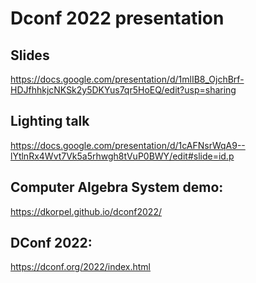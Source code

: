 # Dconf 2022 presentation

## Slides

https://docs.google.com/presentation/d/1mlIB8_OjchBrf-HDJfhhkjcNKSk2y5DKYus7qr5HoEQ/edit?usp=sharing

## Lighting talk

https://docs.google.com/presentation/d/1cAFNsrWqA9--lYtlnRx4Wvt7Vk5a5rhwgh8tVuP0BWY/edit#slide=id.p

## Computer Algebra System demo:

https://dkorpel.github.io/dconf2022/

## DConf 2022:

https://dconf.org/2022/index.html
